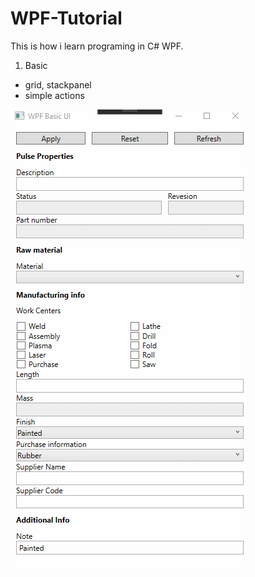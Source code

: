 # WPF-Tutorial

This is how i learn programing in C# WPF. 

01. Basic 
  + grid, stackpanel
  + simple actions
 
![alt text](https://github.com/krzysztofautomatyk/WPF-Tutorial/blob/master/01%20-%20Basic/01%20-%20Basic.gif)
 
